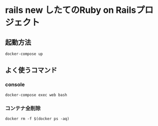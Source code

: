 # rails new したてのRuby on Railsプロジェクト

## 起動方法
```
docker-compose up
```
## よく使うコマンド

### console

```
docker-compose exec web bash
```

### コンテナ全削除

```
docker rm -f $(docker ps -aq)
```
